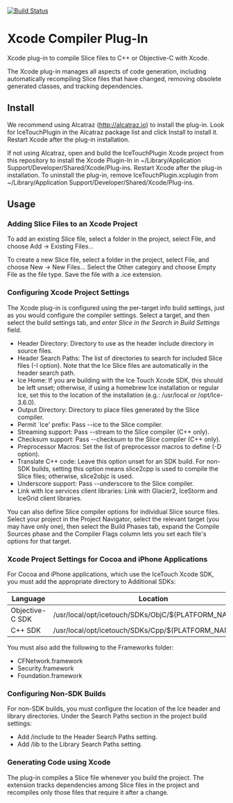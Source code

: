 [![Build Status](https://magnum.travis-ci.com/ZeroC-Inc/icetouch-xcode-plugin.svg?token=icxd1yE9Nf6WLivZz2vF&branch=master)](https://magnum.travis-ci.com/ZeroC-Inc/icetouch-xcode-plugin)

# Xcode Compiler Plug-In
Xcode plug-in to compile Slice files to C++ or Objective-C with Xcode.

The Xcode plug-in manages all aspects of code generation, including
automatically recompiling Slice files that have changed, removing obsolete
generated classes, and tracking dependencies.

## Install

We recommend using Alcatraz (http://alcatraz.io) to install the plug-in. Look
for IceTouchPlugin in the Alcatraz package list and click Install to install
it. Restart Xcode after the plug-in installation.

If not using Alcatraz, open and build the IceTouchPlugin Xcode project from
this repository to install the Xcode Plugin-In in
~/Library/Application Support/Developer/Shared/Xcode/Plug-ins. Restart Xcode
after the plug-in installation. To uninstall the plug-in, remove
IceTouchPlugin.xcplugin from
~/Library/Application Support/Developer/Shared/Xcode/Plug-ins.

## Usage

### Adding Slice Files to an Xcode Project

To add an existing Slice file, select a folder in the project, select File, and
choose Add -> Existing Files...

To create a new Slice file, select a folder in the project, select File, and
choose New -> New Files... Select the Other category and choose Empty File as
the file type. Save the file with a .ice extension.

### Configuring Xcode Project Settings

The Xcode plug-in is configured using the per-target info build settings, just
as you would configure the compiler settings. Select a target, and then select
the build settings tab, and *enter Slice in the Search in Build Settings* field.

* Header Directory: Directory to use as the header include directory in source
  files.
* Header Search Paths: The list of directories to search for included Slice
  files (-I option). Note that the Ice Slice files are automatically in the
  header search path.
* Ice Home: If you are building with the Ice Touch Xcode SDK, this should be
  left unset; otherwise, if using a homebrew  Ice installation or regular Ice,
  set this to the location of the installation (e.g.: /usr/local or
  /opt/Ice-3.6.0).
* Output Directory: Directory to place files generated by the Slice compiler.
* Permit `Ice' prefix: Pass --ice to the Slice compiler.
* Streaming support: Pass --stream to the Slice compiler (C++ only).
* Checksum support: Pass --checksum to the Slice compiler (C++ only).
* Preprocessor Macros: Set the list of preprocessor macros to define (-D
  option).
* Translate C++ code: Leave this option unset for an SDK build. For non-SDK
  builds, setting this option means slice2cpp is used to compile the Slice
  files; otherwise, slice2objc is used.
* Underscore support: Pass --underscore to the Slice compiler.
* Link with Ice services client libraries: Link with Glacier2, IceStorm and
  IceGrid client libraries.

You can also define Slice compiler options for individual Slice source files.
Select your project in the Project Navigator, select the relevant target (you
may have only one), then select the Build Phases tab, expand the Compile
Sources phase and the Compiler Flags column lets you set each file's options
for that target.

### Xcode Project Settings for Cocoa and iPhone Applications

For Cocoa and iPhone applications, which use the IceTouch Xcode SDK, you must
add the appropriate directory to Additional SDKs:

| Language        | Location                                               |
 -----------------| -------------------------------------------------------
| Objective-C SDK | /usr/local/opt/icetouch/SDKs/ObjC/$(PLATFORM_NAME).sdk |
| C++ SDK         | /usr/local/opt/icetouch/SDKs/Cpp/$(PLATFORM_NAME).sdk  |

You must also add the following to the Frameworks folder:
* CFNetwork.framework
* Security.framework
* Foundation.framework

### Configuring Non-SDK Builds

For non-SDK builds, you must configure the location of the Ice header and
library directories. Under the Search Paths section in the project build
settings:
* Add <Ice installation>/include to the Header Search Paths setting.
* Add <Ice installation>/lib to the Library Search Paths setting.

### Generating Code using Xcode

The plug-in compiles a Slice file whenever you build the project. The extension
tracks dependencies among Slice files in the project and recompiles only those
files that require it after a change.
